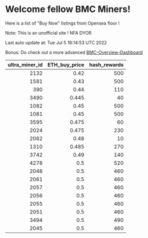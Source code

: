 # Welcome fellow BMC Miners!
Here is a list of "Buy Now" listings from Opensea floor !

Note: This is an unofficial site ! NFA DYOR

Last auto update at: Tue Jul  5 18:14:53 UTC 2022

Bonus: Do check out a more advanced [BMC-Overview-Dashboard](https://dune.com/defifunk/BMC-Overview-Dashboard)


|   ultra_miner_id |   ETH_buy_price |   hash_rewards |
|-----------------:|----------------:|---------------:|
|             2132 |           0.42  |            500 |
|             1581 |           0.43  |            500 |
|              390 |           0.44  |            110 |
|             3490 |           0.445 |             40 |
|             1082 |           0.45  |            500 |
|             1081 |           0.45  |            500 |
|             3595 |           0.475 |             60 |
|             2024 |           0.475 |            230 |
|             2062 |           0.48  |             10 |
|             1310 |           0.485 |            270 |
|             3742 |           0.49  |            140 |
|             4278 |           0.5   |            520 |
|             2048 |           0.5   |            460 |
|             2061 |           0.5   |            460 |
|             2057 |           0.5   |            460 |
|             2056 |           0.5   |            460 |
|             2055 |           0.5   |            460 |
|             2051 |           0.5   |            460 |
|             3494 |           0.5   |            490 |
|             2045 |           0.5   |            460 |